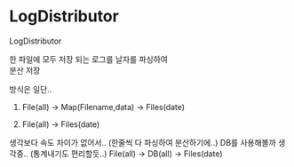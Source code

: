 LogDistributor
==============

LogDistributor


한 파일에 모두 저장 되는 로그를 날자를 파싱하여<br>
분산 저장<br>

방식은 일단..

1. File(all) -> Map(Filename,data) -> Files(date)

2. File(all) -> Files(date)

생각보다 속도 차이가 없어서..
(한줄씩 다 파싱하여 분산하기에..)
DB를 사용해볼까 생각중..
(통계내기도 편리할듯..)
File(all) -> DB(all) -> Files(date)
